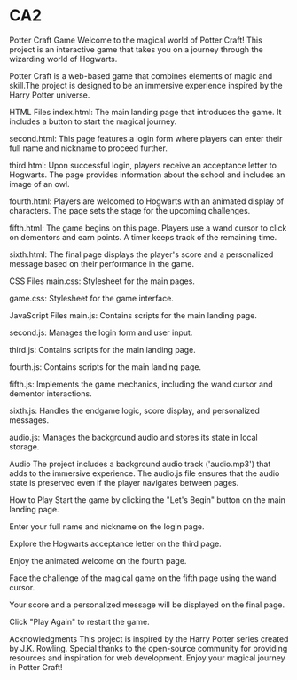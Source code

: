 # CA2
Potter Craft Game
Welcome to the magical world of Potter Craft! This project is an interactive game that takes you on a journey through the wizarding world of Hogwarts. 

Potter Craft is a web-based game that combines elements of magic and skill.The project is designed to be an immersive experience inspired by the Harry Potter universe.

HTML Files
index.html: The main landing page that introduces the game. It includes a button to start the magical journey.

second.html: This page features a login form where players can enter their full name and nickname to proceed further.

third.html: Upon successful login, players receive an acceptance letter to Hogwarts. The page provides information about the school and includes an image of an owl.

fourth.html: Players are welcomed to Hogwarts with an animated display of characters. The page sets the stage for the upcoming challenges.

fifth.html: The game begins on this page. Players use a wand cursor to click on dementors and earn points. A timer keeps track of the remaining time.

sixth.html: The final page displays the player's score and a personalized message based on their performance in the game.

CSS Files
main.css: Stylesheet for the main pages.

game.css: Stylesheet for the game interface.

JavaScript Files
main.js: Contains scripts for the main landing page.

second.js: Manages the login form and user input.

third.js: Contains scripts for the main landing page.

fourth.js: Contains scripts for the main landing page.

fifth.js: Implements the game mechanics, including the wand cursor and dementor interactions.

sixth.js: Handles the endgame logic, score display, and personalized messages.

audio.js: Manages the background audio and stores its state in local storage.

Audio
The project includes a background audio track ('audio.mp3') that adds to the immersive experience. The audio.js file ensures that the audio state is preserved even if the player navigates between pages.

How to Play
Start the game by clicking the "Let's Begin" button on the main landing page.

Enter your full name and nickname on the login page.

Explore the Hogwarts acceptance letter on the third page.

Enjoy the animated welcome on the fourth page.

Face the challenge of the magical game on the fifth page using the wand cursor.

Your score and a personalized message will be displayed on the final page.

Click "Play Again" to restart the game.

Acknowledgments
This project is inspired by the Harry Potter series created by J.K. Rowling. Special thanks to the open-source community for providing resources and inspiration for web development. Enjoy your magical journey in Potter Craft!
  
